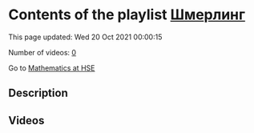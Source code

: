 # Contents of the playlist [Шмерлинг](https://www.youtube.com/playlist?list=PLq3E5oubNNoCOmM2JuY5VKY1cxWlB-b-6)

This page updated: Wed 20 Oct 2021 00:00:15

Number of videos: [0](#videos)

Go to [Mathematics at HSE](../README.md)

## Description



## Videos

